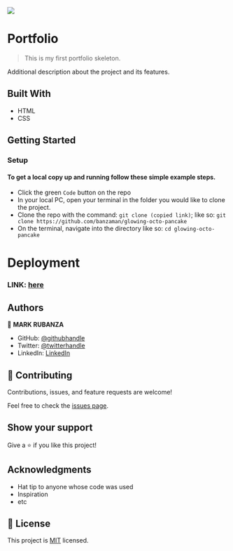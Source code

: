 ![](https://img.shields.io/badge/Microverse-blueviolet)

# Portfolio

>This is my first portfolio skeleton.


Additional description about the project and its features.

## Built With

- HTML
- CSS

## Getting Started

### Setup

#### To get a local copy up and running follow these simple example steps.

- Click the green `Code` button on the repo
- In your local PC, open your terminal in the folder you would like to clone the project.
- Clone the repo with the command: `git clone (copied link)`; like so: `git clone https://github.com/banzaman/glowing-octo-pancake`
- On the terminal, navigate into the directory like so: `cd glowing-octo-pancake`

# Deployment

### LINK: [here](https://banzaman.github.io/glowing-octo-pancake.github.io/)

## Authors

👤 **MARK RUBANZA**

- GitHub: [@githubhandle](https://github.com/banzaman)
- Twitter: [@twitterhandle](https://twitter.com/banzamarq10)
- LinkedIn: [LinkedIn](https://www.linkedin.com/in/mark-rubanza-anderson-4399a2211/)


## 🤝 Contributing

Contributions, issues, and feature requests are welcome!

Feel free to check the [issues page](https://github.com/banzaman/glowing-octo-pancake/issues).

## Show your support

Give a ⭐️ if you like this project!

## Acknowledgments

- Hat tip to anyone whose code was used
- Inspiration
- etc

## 📝 License

This project is [MIT](./MIT.md) licensed.
